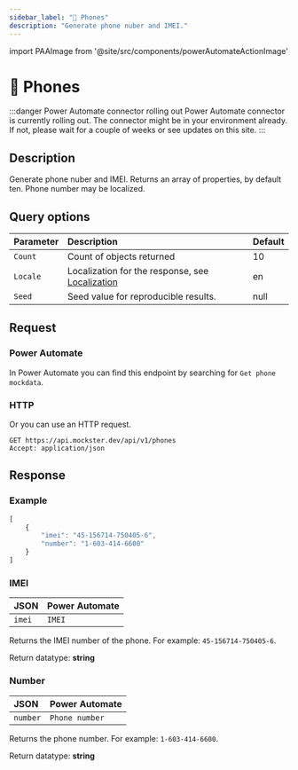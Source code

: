```yaml
---
sidebar_label: "📱 Phones"
description: "Generate phone nuber and IMEI."
---
```


import PAAImage from '@site/src/components/powerAutomateActionImage'

# 📱 Phones

:::danger Power Automate connector rolling out
Power Automate connector is currently rolling out. The connector might be in your environment already. If not, please wait for a couple of weeks or see updates on this site.
:::

## Description

Generate phone nuber and IMEI. Returns an array of properties, by default ten. Phone number may be localized.

## Query options

|Parameter|Description|Default|
|---------|:---------|---------|
|`Count`| Count of objects returned | 10 |
|`Locale`| Localization for the response, see [Localization](./../localization) | en |
|`Seed` | Seed value for reproducible results. | null |

## Request

### Power Automate

In Power Automate you can find this endpoint by searching for `Get phone mockdata`.

<PAAImage src="/img/phones-action.jpg" alt="Get phone mockdata action" />

### HTTP

Or you can use an HTTP request.

```http title="HTTP"
GET https://api.mockster.dev/api/v1/phones
Accept: application/json  
```

## Response 

### Example 

```jsx title="JSON"
[
    {
        "imei": "45-156714-750405-6",
        "number": "1-603-414-6600"
    }
]
```

### IMEI

|JSON|Power Automate|
|:---------|:---------|
`imei`|`IMEI`

Returns the IMEI number of the phone. For example: `45-156714-750405-6`.

Return datatype: **string**

### Number

|JSON|Power Automate|
|:---------|:---------|
`number`|`Phone number`

Returns the phone number. For example: `1-603-414-6600`.

Return datatype: **string**